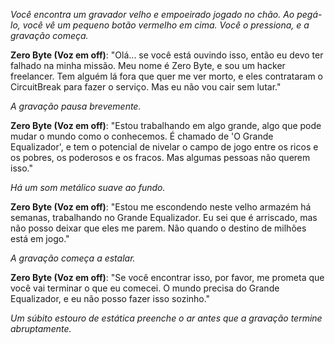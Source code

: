 _Você encontra um gravador velho e empoeirado jogado no chão. Ao pegá-lo, você vê um pequeno botão vermelho em cima. Você o pressiona, e a gravação começa._

**Zero Byte (Voz em off)**: "Olá... se você está ouvindo isso, então eu devo ter falhado na minha missão. Meu nome é Zero Byte, e sou um hacker freelancer. Tem alguém lá fora que quer me ver morto, e eles contrataram o CircuitBreak para fazer o serviço. Mas eu não vou cair sem lutar."

_A gravação pausa brevemente._

**Zero Byte (Voz em off)**: "Estou trabalhando em algo grande, algo que pode mudar o mundo como o conhecemos. É chamado de 'O Grande Equalizador', e tem o potencial de nivelar o campo de jogo entre os ricos e os pobres, os poderosos e os fracos. Mas algumas pessoas não querem isso."

_Há um som metálico suave ao fundo._

**Zero Byte (Voz em off)**: "Estou me escondendo neste velho armazém há semanas, trabalhando no Grande Equalizador. Eu sei que é arriscado, mas não posso deixar que eles me parem. Não quando o destino de milhões está em jogo."

_A gravação começa a estalar._

**Zero Byte (Voz em off)**: "Se você encontrar isso, por favor, me prometa que você vai terminar o que eu comecei. O mundo precisa do Grande Equalizador, e eu não posso fazer isso sozinho."

_Um súbito estouro de estática preenche o ar antes que a gravação termine abruptamente._
